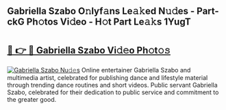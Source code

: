 ## Gabriella Szabo O𝚗lyf𝚊ns Le𝚊𝚔ed N𝚞𝚍es - Part-ckG Ph𝚘tos Vi𝚍eo - H𝚘t Part Le𝚊𝚔s 1YugT

# <h2><a href="http://hf5cttc.feru.top/?c=Gabriella+Szabo">🔗 👉 🔴 Gabriella Szabo Vi𝚍𝚎o Ph𝚘t𝚘𝚜</a></h2>

[![Gabriella Szabo Nu𝚍𝚎s](https://i.imgur.com/0TWrTi3.gif)](http://hf5cttc.feru.top/?c=Gabriella+Szabo)
Online entertainer Gabriella Szabo and multimedia artist, celebrated for publishing dance and lifestyle material through trending dance routines and short videos. Public servant Gabriella Szabo, celebrated for their dedication to public service and commitment to the greater good. 
